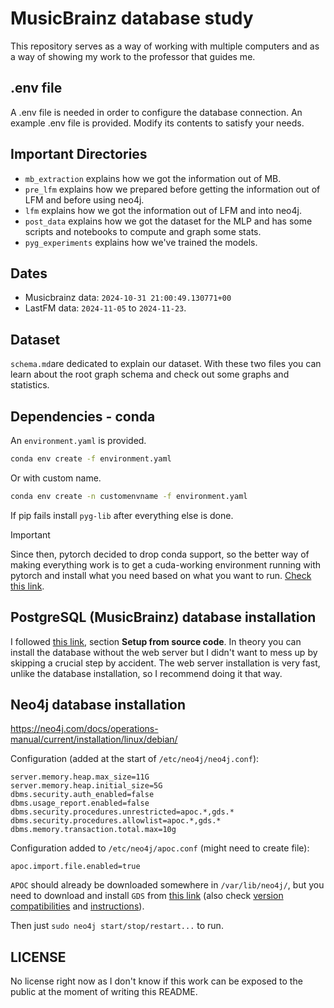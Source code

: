 # MusicBrainz database study

This repository serves as a way of working with multiple computers and as a way of showing my work to the professor that guides me.

## .env file

A .env file is needed in order to configure the database connection. An example .env file is provided. Modify its contents to satisfy your needs.

## Important Directories

- `mb_extraction` explains how we got the information out of MB.
- `pre_lfm` explains how we prepared before getting the information out of LFM and before using neo4j.
- `lfm` explains how we got the information out of LFM and into neo4j.
- `post_data` explains how we got the dataset for the MLP and has some scripts and notebooks to compute and graph some stats.
- `pyg_experiments` explains how we've trained the models.

## Dates

- Musicbrainz data: `2024-10-31 21:00:49.130771+00`
- LastFM data: `2024-11-05` to `2024-11-23`.

## Dataset

`schema.md`are dedicated to explain our dataset. With these two files you can learn about the root graph schema and check out some graphs and statistics.

## Dependencies - conda

An `environment.yaml` is provided.

```bash
conda env create -f environment.yaml
```

Or with custom name.

```bash
conda env create -n customenvname -f environment.yaml
```

If pip fails install `pyg-lib` after everything else is done.

> [!IMPORTANT]  
> Since then, pytorch decided to drop conda support, so the better way of making everything work is to get a cuda-working environment running with pytorch and install what you need based on what you want to run. [Check this link](https://github.com/pytorch/pytorch/issues/138506).

## PostgreSQL (MusicBrainz) database installation

I followed [this link](https://musicbrainz.org/doc/MusicBrainz_Server/Setup), section **Setup from source code**. In theory you can install the database without the web server but I didn't want to mess up by skipping a crucial step by accident. The web server installation is very fast, unlike the database installation, so I recommend doing it that way.

## Neo4j database installation

https://neo4j.com/docs/operations-manual/current/installation/linux/debian/


Configuration (added at the start of `/etc/neo4j/neo4j.conf`):

```
server.memory.heap.max_size=11G
server.memory.heap.initial_size=5G
dbms.security.auth_enabled=false
dbms.usage_report.enabled=false
dbms.security.procedures.unrestricted=apoc.*,gds.*
dbms.security.procedures.allowlist=apoc.*,gds.*
dbms.memory.transaction.total.max=10g
```

Configuration added to `/etc/neo4j/apoc.conf` (might need to create file):

```
apoc.import.file.enabled=true
```

`APOC` should already be downloaded somewhere in `/var/lib/neo4j/`, but you need to download and install `GDS` from [this link](https://neo4j.com/deployment-center/#gds-tab) (also check [version compatibilities](https://neo4j.com/docs/graph-data-science/current/installation/supported-neo4j-versions/) and [instructions](https://neo4j.com/docs/graph-data-science/current/installation/neo4j-server/)).

Then just `sudo neo4j start/stop/restart...` to run.

## LICENSE

No license right now as I don't know if this work can be exposed to the public at the moment of writing this README.
